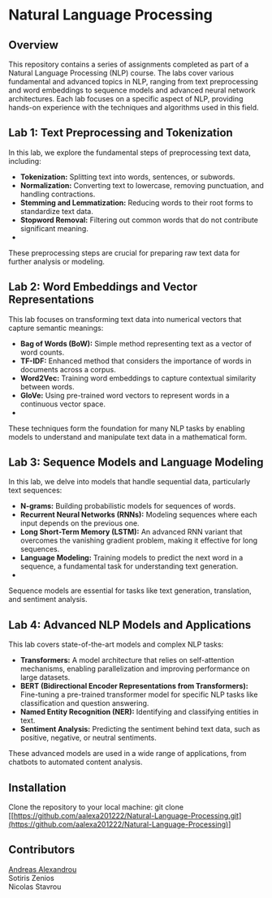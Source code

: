 # Natural Language Processing

## Overview
This repository contains a series of assignments completed as part of a Natural Language Processing (NLP) course. The labs cover various fundamental and advanced topics in NLP, ranging from text preprocessing and word embeddings to sequence models and advanced neural network architectures. Each lab focuses on a specific aspect of NLP, providing hands-on experience with the techniques and algorithms used in this field.

## Lab 1: Text Preprocessing and Tokenization
In this lab, we explore the fundamental steps of preprocessing text data, including:

- **Tokenization:** Splitting text into words, sentences, or subwords.
- **Normalization:** Converting text to lowercase, removing punctuation, and handling contractions.
- **Stemming and Lemmatization:** Reducing words to their root forms to standardize text data.
- **Stopword Removal:** Filtering out common words that do not contribute significant meaning.
- 
These preprocessing steps are crucial for preparing raw text data for further analysis or modeling.

## Lab 2: Word Embeddings and Vector Representations
This lab focuses on transforming text data into numerical vectors that capture semantic meanings:

- **Bag of Words (BoW):** Simple method representing text as a vector of word counts.
- **TF-IDF:** Enhanced method that considers the importance of words in documents across a corpus.
- **Word2Vec:** Training word embeddings to capture contextual similarity between words.
- **GloVe:** Using pre-trained word vectors to represent words in a continuous vector space.
- 
These techniques form the foundation for many NLP tasks by enabling models to understand and manipulate text data in a mathematical form.

## Lab 3: Sequence Models and Language Modeling
In this lab, we delve into models that handle sequential data, particularly text sequences:

- **N-grams:** Building probabilistic models for sequences of words.
- **Recurrent Neural Networks (RNNs):** Modeling sequences where each input depends on the previous one.
- **Long Short-Term Memory (LSTM):** An advanced RNN variant that overcomes the vanishing gradient problem, making it effective for long sequences.
- **Language Modeling:** Training models to predict the next word in a sequence, a fundamental task for understanding text generation.
- 
Sequence models are essential for tasks like text generation, translation, and sentiment analysis.

## Lab 4: Advanced NLP Models and Applications
This lab covers state-of-the-art models and complex NLP tasks:

- **Transformers:** A model architecture that relies on self-attention mechanisms, enabling parallelization and improving performance on large datasets.
- **BERT (Bidirectional Encoder Representations from Transformers):** Fine-tuning a pre-trained transformer model for specific NLP tasks like classification and question answering.
- **Named Entity Recognition (NER):** Identifying and classifying entities in text.
- **Sentiment Analysis:** Predicting the sentiment behind text data, such as positive, negative, or neutral sentiments.
  
These advanced models are used in a wide range of applications, from chatbots to automated content analysis.

## Installation
Clone the repository to your local machine:
git clone [[https://github.com/aalexa201222/Natural-Language-Processing.git](https://github.com/aalexa201222/Natural-Language-Processing)]

## Contributors
[Andreas Alexandrou](https://www.linkedin.com/in/andreas-alexandrou-056528242) <br />
Sotiris Zenios  <br />
Nicolas Stavrou 
